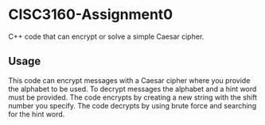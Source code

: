 # CISC3160-Assignment0
C++ code that can encrypt or solve a simple Caesar cipher.

## Usage
This code can encrypt messages with a Caesar cipher where you provide the alphabet to be used.
To decrypt messages the alphabet and a hint word must be provided.
The code encrypts by creating a new string with the shift number you specify.
The code decrypts by using brute force and searching for the hint word.
